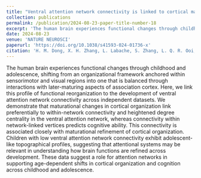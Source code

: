 ```yaml
---
title: "Ventral attention network connectivity is linked to cortical maturation and cognitive ability in childhood"
collection: publications
permalink: /publication/2024-08-23-paper-title-number-18
excerpt: 'The human brain experiences functional changes through childhood and adolescence, shifting from an organizational framework anchored within sensorimotor and visual regions into one that is balanced through interactions with later-maturing aspects of association cortex. Here, we link this profile of functional reorganization to the development of ventral attention network connectivity across independent datasets. We demonstrate that maturational changes in cortical organization link preferentially to within-network connectivity and heightened degree centrality in the ventral attention network, whereas connectivity within network-linked vertices predicts cognitive ability. This connectivity is associated closely with maturational refinement of cortical organization. Children with low ventral attention network connectivity exhibit adolescent-like topographical profiles, suggesting that attentional systems may be relevant in understanding how brain functions are refined across development. These data suggest a role for attention networks in supporting age-dependent shifts in cortical organization and cognition across childhood and adolescence. '
date: 2024-08-23
venue: 'NATURE NEUROSCI'
paperurl: 'https://doi.org/10.1038/s41593-024-01736-x'
citation: 'H. M. Dong, X. H. Zhang, L. Labache, S. Zhang, L. Q. R. Ooi, B. T. T. Yeo, D. S. Margulies, A. J. Holmes & X. N. Zuo. (2024). &quot;Ventral attention network connectivity is linked to cortical maturation and cognitive ability in childhood.&quot; <i>Nature Neuroscience</i>, 27:2009–2020.'
---
```

The human brain experiences functional changes through childhood and adolescence, shifting from an organizational framework anchored within sensorimotor and visual regions into one that is balanced through interactions with later-maturing aspects of association cortex. Here, we link this profile of functional reorganization to the development of ventral attention network connectivity across independent datasets. We demonstrate that maturational changes in cortical organization link preferentially to within-network connectivity and heightened degree centrality in the ventral attention network, whereas connectivity within network-linked vertices predicts cognitive ability. This connectivity is associated closely with maturational refinement of cortical organization. Children with low ventral attention network connectivity exhibit adolescent-like topographical profiles, suggesting that attentional systems may be relevant in understanding how brain functions are refined across development. These data suggest a role for attention networks in supporting age-dependent shifts in cortical organization and cognition across childhood and adolescence.
